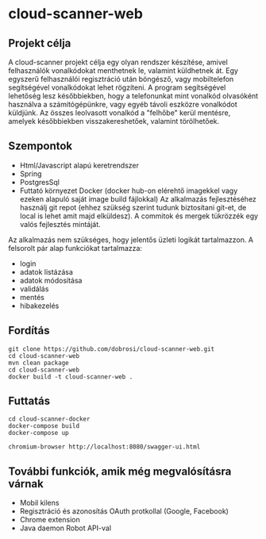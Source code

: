 # cloud-scanner-web

## Projekt célja
A cloud-scanner projekt célja egy olyan rendszer készítése, amivel felhasználók vonalkódokat menthetnek le, valamint küldhetnek át. Egy egyszerű felhasználói regisztráció után böngésző, vagy mobiltelefon segítségével vonalkódokat lehet rögzíteni. A program segítségével lehetőség lesz későbbiekben, hogy a telefonunkat mint vonalkód olvasóként használva a számítógépünkre, vagy egyéb távoli eszközre vonalkódot küldjünk. Az összes leolvasott vonalkód a "felhőbe" kerül mentésre, amelyek későbbiekben visszakereshetőek, valamint törölhetőek.

## Szempontok
+ Html/Javascript alapú keretrendszer
+ Spring
+ PostgresSql
+ Futtató környezet Docker (docker hub-on elérehtő imagekkel vagy ezeken alapuló saját image build fájlokkal)
 Az alkalmazás fejlesztéséhez használj git repot (ehhez szükség szerint tudunk biztosítani git-et, de local is lehet amit majd elküldesz). A commitok és mergek tükrözzék egy valós fejlesztés mintáját.

Az alkalmazás nem szükséges, hogy jelentős üzleti logikát tartalmazzon. A felsorolt pár alap funkciókat tartalmazza:
* login
* adatok listázása
* adatok módosítása
* validálás
* mentés
* hibakezelés

## Fordítás
```
git clone https://github.com/dobrosi/cloud-scanner-web.git
cd cloud-scanner-web
mvn clean package
cd cloud-scanner-web
docker build -t cloud-scanner-web .
```

## Futtatás
```
cd cloud-scanner-docker
docker-compose build
docker-compose up

chromium-browser http://localhost:8080/swagger-ui.html
```

## További funkciók, amik még megvalósításra várnak
* Mobil kilens
* Regisztráció és azonosítás OAuth protkollal (Google, Facebook)
* Chrome extension
* Java daemon Robot API-val